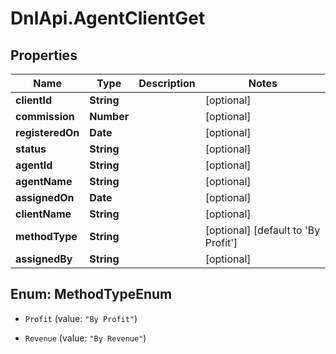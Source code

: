 # DnlApi.AgentClientGet

## Properties
Name | Type | Description | Notes
------------ | ------------- | ------------- | -------------
**clientId** | **String** |  | [optional] 
**commission** | **Number** |  | [optional] 
**registeredOn** | **Date** |  | [optional] 
**status** | **String** |  | [optional] 
**agentId** | **String** |  | [optional] 
**agentName** | **String** |  | [optional] 
**assignedOn** | **Date** |  | [optional] 
**clientName** | **String** |  | [optional] 
**methodType** | **String** |  | [optional] [default to &#39;By Profit&#39;]
**assignedBy** | **String** |  | [optional] 


<a name="MethodTypeEnum"></a>
## Enum: MethodTypeEnum


* `Profit` (value: `"By Profit"`)

* `Revenue` (value: `"By Revenue"`)




